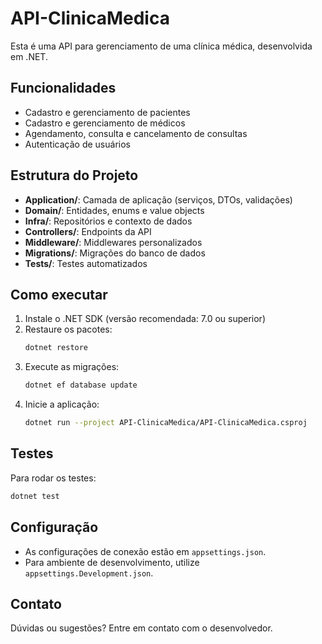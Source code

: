 ﻿# API-ClinicaMedica

Esta é uma API para gerenciamento de uma clínica médica, desenvolvida em .NET.

## Funcionalidades
- Cadastro e gerenciamento de pacientes
- Cadastro e gerenciamento de médicos
- Agendamento, consulta e cancelamento de consultas
- Autenticação de usuários

## Estrutura do Projeto
- **Application/**: Camada de aplicação (serviços, DTOs, validações)
- **Domain/**: Entidades, enums e value objects
- **Infra/**: Repositórios e contexto de dados
- **Controllers/**: Endpoints da API
- **Middleware/**: Middlewares personalizados
- **Migrations/**: Migrações do banco de dados
- **Tests/**: Testes automatizados

## Como executar
1. Instale o .NET SDK (versão recomendada: 7.0 ou superior)
2. Restaure os pacotes:
   ```bash
   dotnet restore
   ```
3. Execute as migrações:
   ```bash
   dotnet ef database update
   ```
4. Inicie a aplicação:
   ```bash
   dotnet run --project API-ClinicaMedica/API-ClinicaMedica.csproj
   ```

## Testes
Para rodar os testes:
```bash
dotnet test
```

## Configuração
- As configurações de conexão estão em `appsettings.json`.
- Para ambiente de desenvolvimento, utilize `appsettings.Development.json`.

## Contato
Dúvidas ou sugestões? Entre em contato com o desenvolvedor.

